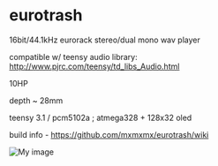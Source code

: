 eurotrash
=========

16bit/44.1kHz eurorack stereo/dual mono wav player 

compatible w/ teensy audio library: http://www.pjrc.com/teensy/td_libs_Audio.html

10HP

depth ~ 28mm

teensy 3.1 / pcm5102a ; atmega328 + 128x32 oled

build info - https://github.com/mxmxmx/eurotrash/wiki

![My image](https://farm4.staticflickr.com/3934/15369323528_430af263f9_c.jpg)
